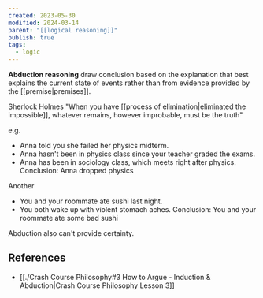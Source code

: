 ```yaml
---
created: 2023-05-30
modified: 2024-03-14
parent: "[[logical reasoning]]"
publish: true
tags:
  - logic
---
```


**Abduction reasoning** draw conclusion based on the explanation that best explains the current state of events rather than from evidence provided by the [[premise|premises]].

Sherlock Holmes
"When you have [[process of elimination|eliminated the impossible]], whatever remains, however improbable, must be the truth"

e.g.
- Anna told you she failed her physics midterm.
- Anna hasn't been in physics class since your teacher graded the exams.
- Anna has been in sociology class, which meets right after physics.
Conclusion: Anna dropped physics

Another
- You and your roommate ate sushi last night.
- You both wake up with violent stomach aches.
Conclusion: You and your roommate ate some bad sushi

Abduction also can't provide certainty.

## References
- [[./Crash Course Philosophy#3 How to Argue - Induction & Abduction|Crash Course Philosophy Lesson 3]]